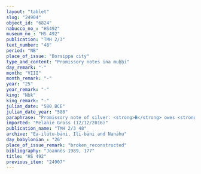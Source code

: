 ```yaml
---
layout: "tablet"
slug: "24904"
object_id: "6824"
nabucco_no_: "HS492"
museum_no_: "HS 492"
publication: "TMH 2/3"
text_number: "48"
period: "NB"
place_of_issue: "Borsippa city"
type_and_content: "Promissory notes ina muẖẖi"
day_remark: "-"
month: "VIII"
month_remark: "-"
year: "25"
year_remark: "-"
king: "Nbk"
king_remark: "-"
julian_date: "580 BCE"
julian_date_year: "580"
paraphrase: "Promissory note of silver: <strong>B</strong> owes <strong>A</strong> 1 mina of silver, remainder (<em>rīhtu</em>) of 4 minas of silver of dowry (<em>nudunn&ucirc;</em>) of <strong><sup>f</sup></strong><strong>C </strong>from among which <strong>A</strong> already received 3 minas from the debtor. The missing silver is the silver <strong>D</strong> gave for the field (<em>eqlu</em>) of <strong>E</strong> which now is property of <strong>D</strong>. The debtor will give this silver in Ta&scaron;rīt (VII). 1 witness and the scribe. Additional clause according to which <strong><sup>f</sup></strong><strong>F</strong> will be at the disposal of <strong>A</strong> until all slaves (<em>amīlūtu</em>) are given by the debtor. Another additional clause mentions 5 slaves.<br /> &nbsp;<br /> <strong>A</strong> = Nab&ucirc;-&scaron;umu-i&scaron;kun/Puhhuru//(Ea-)ilūtu-bāni; <strong>B</strong> = Nab&ucirc;-balāssu-iqbi/Nab&ucirc;-ahhē-uṣur//Kidin-S&icirc;n; <strong><sup>f</sup></strong><strong>C</strong> = <sup>f</sup>Hubbuṣītu, daughter of Nab&ucirc;-balāssu-iqbi/Nab&ucirc;-ahhē-uṣur//Kidin-S&icirc;n; <strong>D</strong> = Zēr-Bābili; <strong>E</strong> = Rēmūtu; <strong><sup>f</sup></strong><strong>F</strong> = <sup>f</sup>Nanāya-kilīli-uṣur; Scribe = Mu&scaron;ēzib-Marduk/Bēl-ahu-u&scaron;eb&scaron;i/Balāṭu<br /> &nbsp;<br /> &nbsp;"
imported: "Melanie Gross (12/12/2016)"
publication_name: "TMH 2/3 48"
archive: "Ea-ilūtu-bāni, Ilī-bāni and Nanāhu"
day_babylonian_: "26"
place_of_issue_remark: "broken_reconstructed"
bibliography: "Joannès 1989, 177"
title: "HS 492"
previous_item: "24907"
---
```

